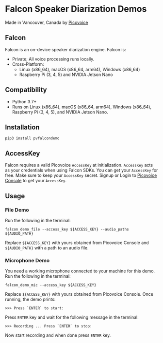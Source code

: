 # Falcon Speaker Diarization Demos

Made in Vancouver, Canada by [Picovoice](https://picovoice.ai)

## Falcon

Falcon is an on-device speaker diarization engine. Falcon is:

- Private; All voice processing runs locally.
- Cross-Platform:
  - Linux (x86_64), macOS (x86_64, arm64), Windows (x86_64)
  - Raspberry Pi (3, 4, 5) and NVIDIA Jetson Nano

## Compatibility

- Python 3.7+
- Runs on Linux (x86_64), macOS (x86_64, arm64), Windows (x86_64), Raspberry Pi (3, 4, 5), and NVIDIA Jetson Nano.

## Installation

```console
pip3 install pvfalcondemo
```

## AccessKey

Falcon requires a valid Picovoice `AccessKey` at initialization. `AccessKey` acts as your credentials when using Falcon SDKs.
You can get your `AccessKey` for free. Make sure to keep your `AccessKey` secret.
Signup or Login to [Picovoice Console](https://console.picovoice.ai/) to get your `AccessKey`.

## Usage

### File Demo

Run the following in the terminal:

```console
falcon_demo_file --access_key ${ACCESS_KEY} --audio_paths ${AUDIO_PATH}
```

Replace `${ACCESS_KEY}` with yours obtained from Picovoice Console and `${AUDIO_PATH}` with a path to an audio file.

### Microphone Demo

You need a working microphone connected to your machine for this demo. Run the following in the terminal:

```console
falcon_demo_mic --access_key ${ACCESS_KEY}
```

Replace `${ACCESS_KEY}` with yours obtained from Picovoice Console. Once running, the demo prints:

```console
>>> Press `ENTER` to start: 
```

Press `ENTER` key and wait for the following message in the terminal:

```console
>>> Recording ... Press `ENTER` to stop:
```

Now start recording and when done press `ENTER` key.
